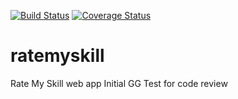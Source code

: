 [![Build Status](https://travis-ci.org/ratemyskill/ratemyskill.svg?branch=master)](https://travis-ci.org/ratemyskill/ratemyskill)
[![Coverage Status](https://coveralls.io/repos/ratemyskill/ratemyskill/badge.svg)](https://coveralls.io/r/ratemyskill/ratemyskill)

# ratemyskill
Rate My Skill web app
Initial GG
Test for code review
